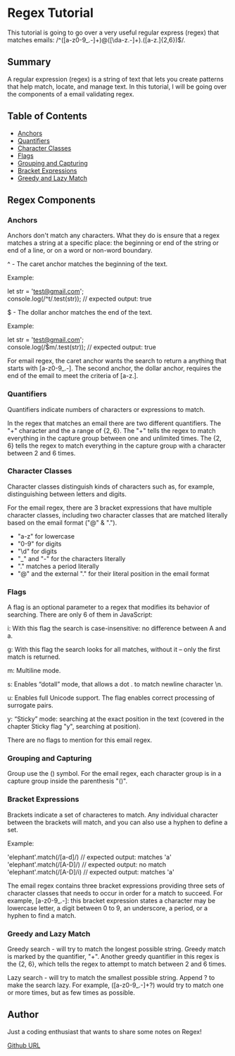 # Regex Tutorial

This tutorial is going to go over a very useful regular express (regex) that matches emails: /^([a-z0-9_\.-]+)@([\da-z\.-]+)\.([a-z\.]{2,6})$/.

## Summary

A regular expression (regex) is a string of text that lets you create patterns that help match, locate, and manage text. In this tutorial, I will be going over the components of a email validating regex.

## Table of Contents

- [Anchors](#anchors)
- [Quantifiers](#quantifiers)
- [Character Classes](#character-classes)
- [Flags](#flags)
- [Grouping and Capturing](#grouping-and-capturing)
- [Bracket Expressions](#bracket-expressions)
- [Greedy and Lazy Match](#greedy-and-lazy-match)

## Regex Components

### **Anchors**

Anchors don't match any characters. What they do is ensure that a regex matches a string at a specific place: the beginning or end of the string or end of a line, or on a word or non-word boundary.

^ - The caret anchor matches the beginning of the text.

Example:

let str = 'test@gmail.com'; <br/>
console.log(/^t/.test(str)); // expected output: true

$ - The dollar anchor matches the end of the text.

Example:

let str = 'test@gmail.com'; <br/>
console.log(/$m/.test(str)); // expected output: true

For email regex, the caret anchor wants the search to return a anything that starts with [a-z0-9_\.-]. The second anchor, the dollar anchor, requires the end of the email to meet the criteria of [a-z\.].

### **Quantifiers**

Quantifiers indicate numbers of characters or expressions to match.

In the regex that matches an email there are two different quantifiers. The "+" character and the a range of {2, 6}. The "+" tells the regex to match everything in the capture group between one and unlimited times. The {2, 6} tells the regex to match everything in the capture group with a character between 2 and 6 times.

### **Character Classes**

Character classes distinguish kinds of characters such as, for example, distinguishing between letters and digits.

For the email regex, there are 3 bracket expressions that have multiple character classes, including two character classes that are matched literally based on the email format ("@" & ".").

- "a-z" for lowercase
- "0-9" for digits
- "\d" for digits
- "\_" and "-" for the characters literally
- "." matches a period literally
- "@" and the external "." for their literal position in the email format

### **Flags**

A flag is an optional parameter to a regex that modifies its behavior of searching.
There are only 6 of them in JavaScript:

i: With this flag the search is case-insensitive: no difference between A and a.

g: With this flag the search looks for all matches, without it – only the first match is returned.

m: Multiline mode.

s: Enables “dotall” mode, that allows a dot . to match newline character \n.

u: Enables full Unicode support. The flag enables correct processing of surrogate pairs.

y: “Sticky” mode: searching at the exact position in the text (covered in the chapter Sticky flag "y", searching at position).

There are no flags to mention for this email regex.

### **Grouping and Capturing**

Group use the () symbol. For the email regex, each character group is in a capture group inside the parenthesis "()".

### **Bracket Expressions**

Brackets indicate a set of characteres to match. Any individual character between the brackets will match, and you can also use a hyphen to define a set.

Example:

'elephant'.match(/[a-d]/) // expected output: matches 'a' <br/>
'elephant'.match(/[A-D]/) // expected output: no match <br/>
'elephant'.match(/[A-D]/i) // expected output: matches 'a' <br/>

The email regex contains three bracket expressions providing three sets of character classes that needs to occur in order for a match to succeed. For example, [a-z0-9_\.-]: this bracket expression states a character may be lowercase letter, a digit between 0 to 9, an underscore, a period, or a hyphen to find a match.

### **Greedy and Lazy Match**

Greedy search - will try to match the longest possible string. Greedy match is marked by the quantifier, "+". Another greedy quantifier in this regex is the {2, 6}, which tells the regex to attempt to match between 2 and 6 times.

Lazy search - will try to match the smallest possible string. Append ? to make the search lazy. For example, ([a-z0-9_\.-]+?) would try to match one or more times, but as few times as possible.

## **Author**

Just a coding enthusiast that wants to share some notes on Regex!

[Github URL](https://github.com/Nivix047)
